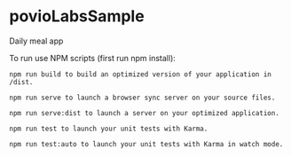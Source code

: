 # povioLabsSample
Daily meal app

To run use NPM scripts (first run npm install):

    npm run build to build an optimized version of your application in /dist.

    npm run serve to launch a browser sync server on your source files.

    npm run serve:dist to launch a server on your optimized application.

    npm run test to launch your unit tests with Karma.

    npm run test:auto to launch your unit tests with Karma in watch mode.
